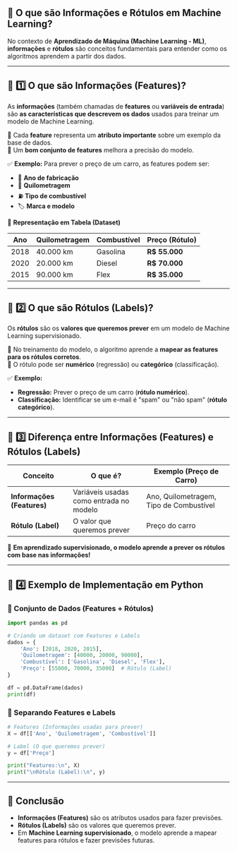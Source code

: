 ## 📌 O que são Informações e Rótulos em Machine Learning?

No contexto de **Aprendizado de Máquina (Machine Learning - ML)**, **informações** e **rótulos** são conceitos fundamentais para entender como os algoritmos aprendem a partir dos dados.

---
## 📌 1️⃣ O que são **Informações (Features)?**

As **informações** (também chamadas de **features** ou **variáveis de entrada**) são **as características que descrevem os dados** usados para treinar um modelo de Machine Learning.

🔹 Cada **feature** representa um **atributo importante** sobre um exemplo da base de dados.  
🔹 Um **bom conjunto de features** melhora a precisão do modelo.

✅ **Exemplo:** Para prever o preço de um carro, as features podem ser:

- 🚗 **Ano de fabricação**
- 📏 **Quilometragem**
- ⛽ **Tipo de combustível**
- 🏷 **Marca e modelo**

📌 **Representação em Tabela (Dataset)**

|Ano|Quilometragem|Combustível|Preço (Rótulo)|
|---|---|---|---|
|2018|40.000 km|Gasolina|**R$ 55.000**|
|2020|20.000 km|Diesel|**R$ 70.000**|
|2015|90.000 km|Flex|**R$ 35.000**|

---
## 📌 2️⃣ O que são **Rótulos (Labels)?**

Os **rótulos** são os **valores que queremos prever** em um modelo de Machine Learning supervisionado.

🔹 No treinamento do modelo, o algoritmo aprende a **mapear as features para os rótulos corretos**.  
🔹 O rótulo pode ser **numérico** (regressão) ou **categórico** (classificação).

✅ **Exemplo:**

- **Regressão:** Prever o preço de um carro (**rótulo numérico**).
- **Classificação:** Identificar se um e-mail é "spam" ou "não spam" (**rótulo categórico**).

---
## 📌 3️⃣ Diferença entre **Informações (Features)** e **Rótulos (Labels)**

|Conceito|O que é?|Exemplo (Preço de Carro)|
|---|---|---|
|**Informações (Features)**|Variáveis usadas como entrada no modelo|Ano, Quilometragem, Tipo de Combustível|
|**Rótulo (Label)**|O valor que queremos prever|Preço do carro|

📌 **Em aprendizado supervisionado, o modelo aprende a prever os rótulos com base nas informações!**

---
## 📌 4️⃣ Exemplo de Implementação em Python

### 🔹 Conjunto de Dados (Features + Rótulos)

```python
import pandas as pd

# Criando um dataset com Features e Labels
dados = {
    'Ano': [2018, 2020, 2015],
    'Quilometragem': [40000, 20000, 90000],
    'Combustível': ['Gasolina', 'Diesel', 'Flex'],
    'Preço': [55000, 70000, 35000]  # Rótulo (Label)
}

df = pd.DataFrame(dados)
print(df)
```

### 🔹 Separando Features e Labels

```python
# Features (Informações usadas para prever)
X = df[['Ano', 'Quilometragem', 'Combustível']]

# Label (O que queremos prever)
y = df['Preço']

print("Features:\n", X)
print("\nRótulo (Label):\n", y)
```

---
## 📌 Conclusão

- **Informações (Features)** são os atributos usados para fazer previsões.
- **Rótulos (Labels)** são os valores que queremos prever.
- Em **Machine Learning supervisionado**, o modelo aprende a mapear features para rótulos e fazer previsões futuras.
